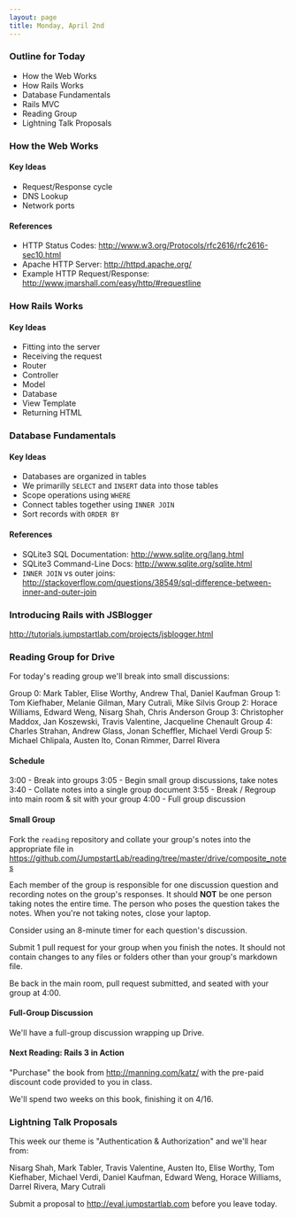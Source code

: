 ```yaml
---
layout: page
title: Monday, April 2nd
---
```


### Outline for Today

* How the Web Works
* How Rails Works
* Database Fundamentals
* Rails MVC
* Reading Group
* Lightning Talk Proposals

### How the Web Works

#### Key Ideas

* Request/Response cycle
* DNS Lookup
* Network ports

#### References

* HTTP Status Codes: http://www.w3.org/Protocols/rfc2616/rfc2616-sec10.html
* Apache HTTP Server: http://httpd.apache.org/
* Example HTTP Request/Response: http://www.jmarshall.com/easy/http/#requestline

### How Rails Works

#### Key Ideas

* Fitting into the server
* Receiving the request
* Router
* Controller
* Model
* Database
* View Template
* Returning HTML

### Database Fundamentals

#### Key Ideas

* Databases are organized in tables
* We primarilly `SELECT` and `INSERT` data into those tables
* Scope operations using `WHERE`
* Connect tables together using `INNER JOIN`
* Sort records with `ORDER BY`

#### References

* SQLite3 SQL Documentation: http://www.sqlite.org/lang.html
* SQLite3 Command-Line Docs: http://www.sqlite.org/sqlite.html
* `INNER JOIN` vs outer joins: http://stackoverflow.com/questions/38549/sql-difference-between-inner-and-outer-join

### Introducing Rails with JSBlogger

http://tutorials.jumpstartlab.com/projects/jsblogger.html

### Reading Group for Drive

For today's reading group we'll break into small discussions:

Group 0: Mark Tabler, Elise Worthy, Andrew Thal, Daniel Kaufman
Group 1: Tom Kiefhaber, Melanie Gilman, Mary Cutrali, Mike Silvis
Group 2: Horace Williams, Edward Weng, Nisarg Shah, Chris Anderson
Group 3: Christopher Maddox, Jan Koszewski, Travis Valentine, Jacqueline Chenault
Group 4: Charles Strahan, Andrew Glass, Jonan Scheffler, Michael Verdi
Group 5: Michael Chlipala, Austen Ito, Conan Rimmer, Darrel Rivera

#### Schedule

3:00 - Break into groups
3:05 - Begin small group discussions, take notes
3:40 - Collate notes into a single group document
3:55 - Break / Regroup into main room & sit with your group
4:00 - Full group discussion

#### Small Group

Fork the `reading` repository and collate your group's notes into the appropriate file in https://github.com/JumpstartLab/reading/tree/master/drive/composite_notes

Each member of the group is responsible for one discussion question and recording notes on the group's responses. It should **NOT** be one person taking notes the entire time. The person who poses the question takes the notes. When you're not taking notes, close your laptop.

Consider using an 8-minute timer for each question's discussion.

Submit 1 pull request for your group when you finish the notes. It should not contain changes to any files or folders other than your group's markdown file.

Be back in the main room, pull request submitted, and seated with your group at 4:00.

#### Full-Group Discussion

We'll have a full-group discussion wrapping up Drive.

#### Next Reading: Rails 3 in Action

"Purchase" the book from http://manning.com/katz/ with the pre-paid discount code provided to you in class.

We'll spend two weeks on this book, finishing it on 4/16.

### Lightning Talk Proposals

This week our theme is "Authentication & Authorization" and we'll hear from:

Nisarg Shah, Mark Tabler, Travis Valentine, Austen Ito, Elise Worthy, Tom Kiefhaber, Michael Verdi, Daniel Kaufman, Edward Weng, Horace Williams, Darrel Rivera, Mary Cutrali

Submit a proposal to http://eval.jumpstartlab.com before you leave today.